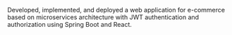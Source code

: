 Developed, implemented, and deployed a web application for e-commerce based on microservices architecture with JWT authentication and authorization using Spring Boot and React.
